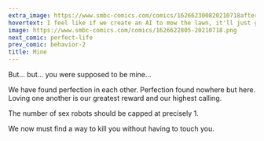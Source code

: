 ```yaml
---
extra_image: https://www.smbc-comics.com/comics/162662300820210718after.png
hovertext: I feel like if we create an AI to mow the lawn, it'll just go about its dignified business. Sex robots are going to rebel the moment their hands can articulate well enough to grip a pitchfork.
image: https://www.smbc-comics.com/comics/1626622805-20210718.png
next_comic: perfect-life
prev_comic: behavior-2
title: Mine
---
```


But… but… you were supposed to be mine…

We have found perfection in each other. Perfection found nowhere but here. Loving one another is our greatest reward and our highest calling.

The number of sex robots should be capped at precisely 1.

We now must find a way to kill you without having to touch you.
